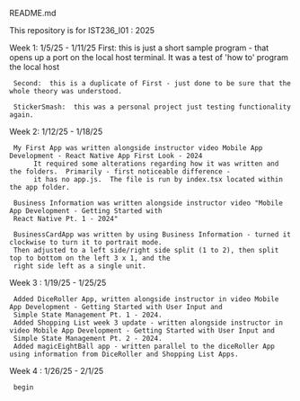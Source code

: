 README.md

 
This repository is for IST236_I01 : 2025

Week 1: 1/5/25 - 1/11/25
     First:  this is just a short sample program - that opens up a port on the local host terminal.  It 
     was a test of 'how to' program the local host
     
     Second:  this is a duplicate of First - just done to be sure that the whole theory was understood.

     StickerSmash:  this was a personal project just testing functionality again.
     
Week 2: 1/12/25 - 1/18/25

     My First App was written alongside instructor video Mobile App Development - React Native App First Look - 2024
          It required some alterations regarding how it was written and the folders.  Primarily - first noticeable difference - 
          it has no app.js.  The file is run by index.tsx located within the app folder.

     Business Information was written alongside instructor video "Mobile App Development - Getting Started with 
     React Native Pt. 1 - 2024"

     BusinessCardApp was written by using Business Information - turned it clockwise to turn it to portrait mode.
     Then adjusted to a left side/right side split (1 to 2), then split top to bottom on the left 3 x 1, and the
     right side left as a single unit.

Week 3 : 1/19/25 - 1/25/25

     Added DiceRoller App, written alongside instructor in video Mobile App Development - Getting Started with User Input and 
     Simple State Management Pt. 1 - 2024.
     Added Shopping List week 3 update - written alongside instructor in video Mobile App Development - Getting Started with User Input and 
     Simple State Management Pt. 2 - 2024.
     Added magicEightBall app - written parallel to the diceRoller App using information from DiceRoller and Shopping List Apps.

Week 4 : 1/26/25 - 2/1/25

     begin
